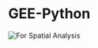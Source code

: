 # GEE-Python

![For Spatial Analysis](https://github.com/wanwanliang/GEE-Python/tree/master/files/map.PNG)
